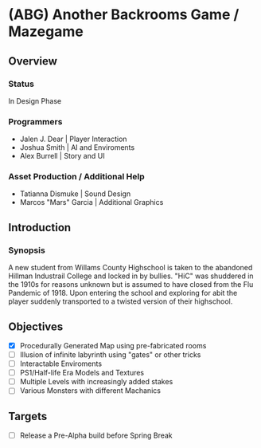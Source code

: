 # (ABG) Another Backrooms Game / Mazegame

## Overview

### Status

In Design Phase

### Programmers

- Jalen J. Dear | Player Interaction
- Joshua Smith | AI and Enviroments
- Alex Burrell | Story and UI

### Asset Production / Additional Help

- Tatianna Dismuke | Sound Design
- Marcos "Mars" Garcia | Additional Graphics

## Introduction

### Synopsis

A new student from Willams County Highschool is taken to the abandoned Hillman Industrail College and locked in by bullies. "HiC" was shuddered in the 1910s for reasons unknown but is assumed to have closed from the Flu Pandemic of 1918. Upon entering the school and exploring for abit the player suddenly transported to a twisted version of their highschool.

## Objectives

- [x] Procedurally Generated Map using pre-fabricated rooms
- [ ] Illusion of infinite labyrinth using "gates" or other tricks
- [ ] Interactable Enviroments
- [ ] PS1/Half-life Era Models and Textures
- [ ] Multiple Levels with increasingly added stakes
- [ ] Various Monsters with different Machanics

## Targets
- [ ] Release a Pre-Alpha build before Spring Break
